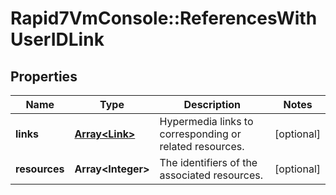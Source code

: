 # Rapid7VmConsole::ReferencesWithUserIDLink

## Properties
Name | Type | Description | Notes
------------ | ------------- | ------------- | -------------
**links** | [**Array&lt;Link&gt;**](Link.md) | Hypermedia links to corresponding or related resources. | [optional] 
**resources** | **Array&lt;Integer&gt;** | The identifiers of the associated resources. | [optional] 


